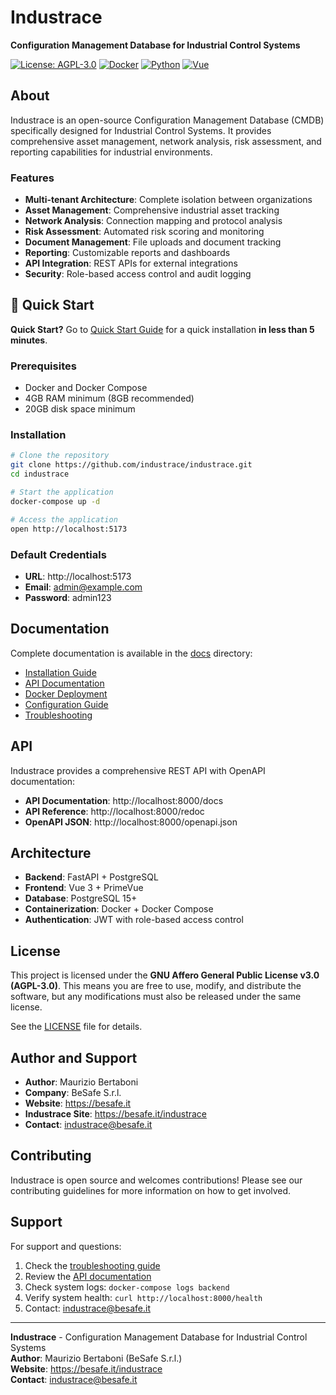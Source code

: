 # Industrace

**Configuration Management Database for Industrial Control Systems**

[![License: AGPL-3.0](https://img.shields.io/badge/License-AGPL%203.0-blue.svg)](https://opensource.org/licenses/AGPL-3.0)
[![Docker](https://img.shields.io/badge/Docker-Ready-blue.svg)](https://www.docker.com/)
[![Python](https://img.shields.io/badge/Python-3.9+-green.svg)](https://www.python.org/)
[![Vue](https://img.shields.io/badge/Vue-3.0+-green.svg)](https://vuejs.org/)

## About

Industrace is an open-source Configuration Management Database (CMDB) specifically designed for Industrial Control Systems. It provides comprehensive asset management, network analysis, risk assessment, and reporting capabilities for industrial environments.

### Features

- **Multi-tenant Architecture**: Complete isolation between organizations
- **Asset Management**: Comprehensive industrial asset tracking
- **Network Analysis**: Connection mapping and protocol analysis
- **Risk Assessment**: Automated risk scoring and monitoring
- **Document Management**: File uploads and document tracking
- **Reporting**: Customizable reports and dashboards
- **API Integration**: REST APIs for external integrations
- **Security**: Role-based access control and audit logging

## 🚀 Quick Start

**Quick Start?** Go to [Quick Start Guide](docs/QUICK_START.md) for a quick installation **in less than 5 minutes**.

### Prerequisites
- Docker and Docker Compose
- 4GB RAM minimum (8GB recommended)
- 20GB disk space minimum

### Installation
```bash
# Clone the repository
git clone https://github.com/industrace/industrace.git
cd industrace

# Start the application
docker-compose up -d

# Access the application
open http://localhost:5173
```

### Default Credentials
- **URL**: http://localhost:5173
- **Email**: admin@example.com
- **Password**: admin123

## Documentation

Complete documentation is available in the [docs](docs/) directory:

- [Installation Guide](docs/installation.md)
- [API Documentation](docs/api-documentation.md)
- [Docker Deployment](docs/docker-deployment.md)
- [Configuration Guide](docs/configuration.md)
- [Troubleshooting](docs/troubleshooting.md)

## API

Industrace provides a comprehensive REST API with OpenAPI documentation:

- **API Documentation**: http://localhost:8000/docs
- **API Reference**: http://localhost:8000/redoc
- **OpenAPI JSON**: http://localhost:8000/openapi.json

## Architecture

- **Backend**: FastAPI + PostgreSQL
- **Frontend**: Vue 3 + PrimeVue
- **Database**: PostgreSQL 15+
- **Containerization**: Docker + Docker Compose
- **Authentication**: JWT with role-based access control

## License

This project is licensed under the **GNU Affero General Public License v3.0 (AGPL-3.0)**. This means you are free to use, modify, and distribute the software, but any modifications must also be released under the same license.

See the [LICENSE](LICENSE) file for details.

## Author and Support

- **Author**: Maurizio Bertaboni
- **Company**: BeSafe S.r.l.
- **Website**: https://besafe.it
- **Industrace Site**: https://besafe.it/industrace
- **Contact**: industrace@besafe.it

## Contributing

Industrace is open source and welcomes contributions! Please see our contributing guidelines for more information on how to get involved.

## Support

For support and questions:
1. Check the [troubleshooting guide](docs/troubleshooting.md)
2. Review the [API documentation](docs/api-documentation.md)
3. Check system logs: `docker-compose logs backend`
4. Verify system health: `curl http://localhost:8000/health`
5. Contact: industrace@besafe.it

---

**Industrace** - Configuration Management Database for Industrial Control Systems  
**Author**: Maurizio Bertaboni (BeSafe S.r.l.)  
**Website**: https://besafe.it/industrace  
**Contact**: industrace@besafe.it 